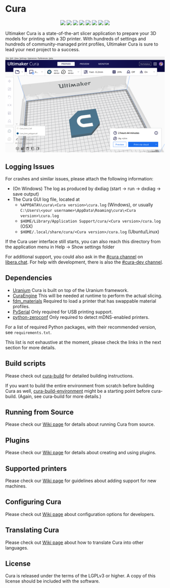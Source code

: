 # Cura

<p align="center">
    <a href="https://github.com/Ultimaker/Cura/actions/workflows/unit-test.yml" alt="Unit Tests">
        <img src="https://github.com/Ultimaker/Cura/actions/workflows/unit-test.yml/badge.svg" /></a>
    <a href="https://github.com/Ultimaker/Cura/actions/workflows/conan-package.yml" alt="Unit Tests">
        <img src="https://github.com/Ultimaker/Cura/actions/workflows/conan-package.yml/badge.svg" /></a>
    <a href="https://github.com/Ultimaker/Cura/issues" alt="Open Issues">
        <img src="https://img.shields.io/github/issues/ultimaker/cura" /></a>
    <a href="https://github.com/Ultimaker/Cura/issues?q=is%3Aissue+is%3Aclosed" alt="Closed Issues">
        <img src="https://img.shields.io/github/issues-closed/ultimaker/cura?color=g" /></a>
    <a href="https://github.com/Ultimaker/Cura/pulls" alt="Pull Requests">
        <img src="https://img.shields.io/github/issues-pr/ultimaker/cura" /></a>
    <a href="https://github.com/Ultimaker/CuraEngine/graphs/contributors" alt="Contributors">
        <img src="https://img.shields.io/github/contributors/ultimaker/cura" /></a>
    <a href="https://github.com/Ultimaker/Cura" alt="Repo Size">
        <img src="https://img.shields.io/github/repo-size/ultimaker/cura?style=flat" /></a>
    <a href="https://github.com/Ultimaker/Cura/blob/master/LICENSE" alt="License">
        <img src="https://img.shields.io/github/license/ultimaker/cura?style=flat" /></a>
</p>

Ultimaker Cura is a state-of-the-art slicer application to prepare your 3D models for printing with a 3D printer. With hundreds of settings
and hundreds of community-managed print profiles, Ultimaker Cura is sure to lead your next project to a success.

![Screenshot](cura-logo.PNG)

Logging Issues
------------
For crashes and similar issues, please attach the following information:

* (On Windows) The log as produced by dxdiag (start -> run -> dxdiag -> save output)
* The Cura GUI log file, located at
    * `%APPDATA%\cura\<Cura version>\cura.log` (Windows), or usually `C:\Users\<your username>\AppData\Roaming\cura\<Cura version>\cura.log`
    * `$HOME/Library/Application Support/cura/<Cura version>/cura.log` (OSX)
    * `$HOME/.local/share/cura/<Cura version>/cura.log` (Ubuntu/Linux)

If the Cura user interface still starts, you can also reach this directory from the application menu in Help -> Show settings folder

For additional support, you could also ask in the [#cura channel](https://web.libera.chat/#cura) on [libera.chat](https://libera.chat/). For
help with development, there is also the [#cura-dev channel](https://web.libera.chat/#cura-dev).

Dependencies
------------

* [Uranium](https://github.com/Ultimaker/Uranium) Cura is built on top of the Uranium framework.
* [CuraEngine](https://github.com/Ultimaker/CuraEngine) This will be needed at runtime to perform the actual slicing.
* [fdm_materials](https://github.com/Ultimaker/fdm_materials) Required to load a printer that has swappable material profiles.
* [PySerial](https://github.com/pyserial/pyserial) Only required for USB printing support.
* [python-zeroconf](https://github.com/jstasiak/python-zeroconf) Only required to detect mDNS-enabled printers.

For a list of required Python packages, with their recommended version, see `requirements.txt`.

This list is not exhaustive at the moment, please check the links in the next section for more details.

Build scripts
-------------
Please check out [cura-build](https://github.com/Ultimaker/cura-build) for detailed building instructions.

If you want to build the entire environment from scratch before building Cura as
well, [cura-build-environment](https://github.com/Ultimaker/cura-build-environment) might be a starting point before cura-build. (Again, see
cura-build for more details.)

Running from Source
-------------
Please check our [Wiki page](https://github.com/Ultimaker/Cura/wiki/Running-Cura-from-Source) for details about running Cura from source.

Plugins
-------------
Please check our [Wiki page](https://github.com/Ultimaker/Cura/wiki/Plugin-Directory) for details about creating and using plugins.

Supported printers
-------------
Please check our [Wiki page](https://github.com/Ultimaker/Cura/wiki/Adding-new-machine-profiles-to-Cura) for guidelines about adding support
for new machines.

Configuring Cura
----------------
Please check out [Wiki page](https://github.com/Ultimaker/Cura/wiki/Cura-Settings) about configuration options for developers.

Translating Cura
----------------
Please check out [Wiki page](https://github.com/Ultimaker/Cura/wiki/Translating-Cura) about how to translate Cura into other languages.

License
----------------
Cura is released under the terms of the LGPLv3 or higher. A copy of this license should be included with the software.
